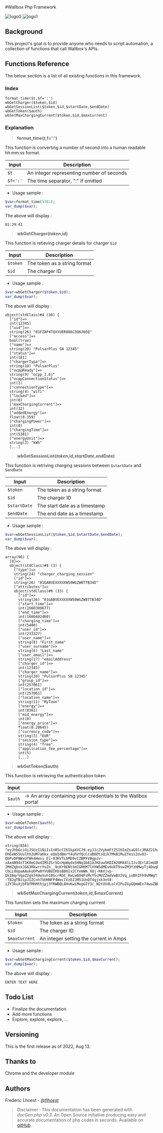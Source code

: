 #Wallbox Php Framework

![logo0](https://s28.q4cdn.com/641324054/files/design/svg/Wallbox_Logotype-Isotype_TM-b.svg)	![logo1](https://d1yjjnpx0p53s8.cloudfront.net/styles/logo-thumbnail/s3/062015/php_0.png?itok=W6WL-Rbh)	

## Background
This project's goal is to provide anyone who needs to script automation, a collection of functions that call Wallbox's APIs.

## Functions Reference

The below section is a list of all existing functions in this framework.

### Index
````
format_time($t,$f=':')
wbGetCharger($token,$id)
wbGetSessionList($token,$id,$startDate,$endDate)
wbGetToken($auth)
wbSetMaxChargingCurrent($token,$id,$maxCurrent)
````

### Explanation

> **format_time($t,$f=':')**

This function is converting a number of second into a human readable hh:mm:ss format.

| Input | Description |
| ----------|----------|
| `$t`   | An integer representing number of seconds  | 
| `$f=':'`   | The time separator, ":" if omitted | 


- Usage sample : 

```php
$var=format_time(5381);
var_dump($var);
```

The above will display : 

```
01:29:41 
```

> **wbGetCharger($token,$id)**

This function is retieving charger details for charger `$id`

| Input | Description |
| ----------|----------|
| `$token`   | The token as a string format | 
| `$id`   | The charger ID | 


- Usage sample : 

```php
$var=wbGetCharger($token,$id);
var_dump($var);
```

The above will display : 

```
object(stdClass)#4 (30) {
  ["id"]=>
  int(12345)
  ["uid"]=>
  string(26) "01FZAP4TQXYUER806C3Q6J6EQ"
  ["access"]=>
  bool(true)
  ["name"]=>
  string(20) "PulsarPlus SN 12345"
  ["status"]=>
  int(181)
  ["chargerType"]=>
  string(10) "PulsarPlus"
  ["ocppReady"]=>
  string(9) "ocpp_1.6j"
  ["ocppConnectionStatus"]=>
  int(1)
  ["connectionType"]=>
  string(4) "wifi"
  ["locked"]=>
  int(0)
  ["maxChargingCurrent"]=>
  int(32)
  ["addedEnergy"]=>
  float(8.359)
  ["chargingPower"]=>
  int(0)
  ["chargingTime"]=>
  int(5381)
  ["energyUnit"]=>
  string(3) "kWh"
  [...]
```

> **wbGetSessionList($token,$id,$startDate,$endDate)**

This function is retriving charging sessions between `$startDate` and `$endDate`

| Input | Description |
| ----------|----------|
| `$token`   | The token as a string format | 
| `$id`   | The charger ID | 
| `$startDate`   | The start date as a timestamp | 
| `$endDate`   | The end date as a timestamp | 


- Usage sample : 

```php
$var=wbGetSessionList($token,$id,$startDate,$endDate);
var_dump($var);
```

The above will display : 

```
array(98) {
  [0]=>
  object(stdClass)#8 (3) {
    ["type"]=>
    string(24) "charger_charging_session"
    ["id"]=>
    string(26) "01GABVEXXXXXW50WGZW8TTB34D"
    ["attributes"]=>
    object(stdClass)#9 (33) {
      ["id"]=>
      string(26) "01GABVEXXXXXW50WGZW8TTB34D"
      ["start_time"]=>
      int(1660389677)
      ["end_time"]=>
      int(1660402460)
      ["charging_time"]=>
      int(5400)
      ["user_id"]=>
      int(233327)
      ["user_name"]=>
      string(8) "First_name"
      ["user_surname"]=>
      string(6) "Last_name"
      ["user_email"]=>
      string(17) "emailAddress"
      ["charger_id"]=>
      int(12345)
      ["charger_name"]=>
      string(20) "PulsarPlus SN 12345"
      ["group_id"]=>
      int(257061)
      ["location_id"]=>
      int(257061)
      ["location_name"]=>
      string(11) "MyTown"
      ["energy"]=>
      int(8361)
      ["mid_energy"]=>
      int(0)
      ["energy_price"]=>
      float(0.20645)
      ["currency_code"]=>
      string(3) "EUR"
      ["session_type"]=>
      string(4) "free"
      ["application_fee_percentage"]=>
      int(5)
      [...]
```

> **wbGetToken($auth)**

This function is retrieving the authentication token

| Input | Description |
| ----------|----------|
| `$auth`   | -> An array containing your credentials to the Wallbox portal | 


- Usage sample : 

```php
$var=wbGetToken($auth);
var_dump($var);
```

The above will display : 

```
string(856) "eyJhbGciOiJSUzI1NiIsInR5cCI6IkpXVCJ9.eyJ1c2VybmFtZSI6ImZsaG9lc3RAZ21haWwuY29tIiwidWlkIjoiMDFHQTdDVzQ3UFNGNVpCRFBTQUQ3UFM2SloiLCJleHAiOjE2NjE1NDkyNDUsImlhdCI6MTY2MDI1MzI0NX0.USapLnAZqKuzx0KtdpdN_hzLcvcD5sKeYoZZYoFuvIDuvz-OhEeWS5UulhX2UM7aKkx_eQUIdBmrY4uhVfQcCcuB6DtsQik7MkB1MuZfess2ovO3-QbPvDFNWxUfWk4Hwsi_Ei-03KVTLbMD9vCZBMYVBgpzv-xAxmN94sT1K8eG3wdIM5ZSr5GcHpWqdxSHNq1b81UJKEuw5KDIb2OM44lLIJv3ErlAlmU8hepord9HAM5QS5VLLIQgvN8eALiMLHRaV117VZtnoXY6zoFof10sOVG1_zdql6VNLzuP4BBriYkpqdJAbpfuRN0-JMdZqbxxJG63RkwrrYuZn__9cKr0ENtSmIGRKM7lVXW5dMEv6UXT9swZM3YzHMwyTj4DaqDnnkmAfy-cbLLOUpaAAukoDPw0YVUBUIKbsB86Ix2CYemWm_XOj-RAVjvp-Qk1BqrVqaZZgVJ49wVuhI8GcrRGC_RwLw604FsMcYScMUZZmdVwBV2Vq_ioBhIFh9vMWgTi4DaZjtHuV--T82gTBJipJIZCnh7UUHNFP4WocIVzEZJM51UnQT4gjxk3nt8-iZY3kuXjbFOfMhMthjpj3fRWBQL8HvKwiMegGIY3c_N2tUVdLolVIPuZGyGQmWEv74wuZBBLrrv52KTzw65tKjjuYyejQnA_mXQNsnsbilE"
```

> **wbSetMaxChargingCurrent($token,$id,$maxCurrent)**

This function sets the maximum charging currrent

| Input | Description |
| ----------|----------|
| `$token`   | The token as a string format | 
| `$id`   | The charger ID | 
| `$maxCurrent`   | An integer setting the current in Amps | 


- Usage sample : 

```php
$var=wbSetMaxChargingCurrent($token,$id,$maxCurrent);
var_dump($var);
```

The above will display : 

```
ENTER TEXT HERE 
```

## Todo List

- Finalize the documentation
- Add more functions
- Explore, explore, explore, ...


## Versioning

This is the first release as of 2022, Aug 13.

## Thanks to

Chrome and the developer module

## Authors

Frederic Lhoest - *[@flhoest](https://twitter.com/flhoest)*

> Disclaimer : This documentation has been generated with *docGen.php v0.3*. An Open Source initiative producing easy and accurate documentation of php codes in seconds.
Available on [gitHub](https://github.com/flhoest/docGen).

